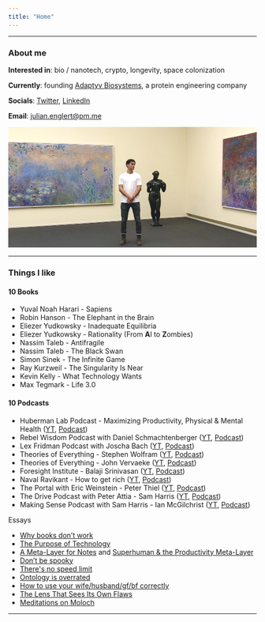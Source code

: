 ```yaml
---
title: "Home"
---
```


---

### About me

**Interested in**: bio / nanotech, crypto, longevity, space colonization

**Currently**: founding [Adaptyv Biosystems](https://adaptyvbio.com), a protein engineering company

**Socials**: [Twitter](https://twitter.com/julian_englert), [LinkedIn](https://www.linkedin.com/in/julian-englert)

**Email**: julian.englert@pm.me

![profile](/profile2.png)

---

### Things I like

#### 10 Books
- Yuval Noah Harari - Sapiens
- Robin Hanson - The Elephant in the Brain
- Eliezer Yudkowsky - Inadequate Equilibria
- Eliezer Yudkowsky - Rationality (From **A**I to **Z**ombies)
- Nassim Taleb - Antifragile
- Nassim Taleb - The Black Swan
- Simon Sinek - The Infinite Game
- Ray Kurzweil - The Singularity Is Near
- Kevin Kelly - What Technology Wants
- Max Tegmark - Life 3.0

#### 10 Podcasts 
- Huberman Lab Podcast - Maximizing Productivity, Physical & Mental Health ([YT](https://www.youtube.com/watch?v=aXvDEmo6uS4), [Podcast](https://hubermanlab.com/maximizing-productivity-physical-and-mental-health-with-daily-tools/))
- Rebel Wisdom Podcast with Daniel Schmachtenberger ([YT](https://www.youtube.com/watch?v=7LqaotiGWjQ), [Podcast](https://chartable.com/podcasts/rebel-wisdom-1414973780/episodes/39816867-daniel-schmachtenberger-the-war-on-sensemaking))
- Lex Fridman Podcast with Joscha Bach ([YT](https://www.youtube.com/watch?v=P-2P3MSZrBM), [Podcast](https://lexfridman.com/joscha-bach/))
- Theories of Everything - Stephen Wolfram ([YT](https://www.youtube.com/watch?v=1sXrRc3Bhrs), [Podcast](https://www.podbean.com/media/share/pb-8gqxa-105b63f))
- Theories of Everything - John Vervaeke ([YT](https://www.youtube.com/watch?v=3p8o3-7mvQc), [Podcast](https://www.podbean.com/media/share/dir-drkf5-112e1041))
- Foresight Institute - Balaji Srinivasan ([YT](https://foresight.org/salon/balaji-s-srinivasan-the-network-state/), [Podcast](https://archive.balajis.com/podcasts/465295f0-c40d-4cd4-bec2-c56bd3cfff48)) 
- Naval Ravikant - How to get rich ([YT](https://www.youtube.com/watch?v=1-TZqOsVCNM), [Podcast](https://nav.al/rich))
- The Portal with Eric Weinstein - Peter Thiel ([YT](https://www.youtube.com/watch?v=nM9f0W2KD5s), [Podcast](https://theportal.group/peter-thiel-on-the-portal-episode-001-an-era-of-stagnation-universal-institutional-failure/))
- The Drive Podcast with Peter Attia - Sam Harris ([YT](https://www.youtube.com/watch?v=1iGVX_ubMmE), [Podcast](https://peterattiamd.com/samharris/))
- Making Sense Podcast with Sam Harris - Ian McGilchrist ([YT](https://www.youtube.com/watch?v=fJRx9wItvKo), [Podcast](https://www.samharris.org/podcasts/making-sense-episodes/234-divided-mind))

Essays
- [Why books donʼt work](https://andymatuschak.org/books/)
- [The Purpose of Technology](https://balajis.com/the-purpose-of-technology/)
- [A Meta-Layer for Notes](https://julian.digital/2020/09/04/a-meta-layer-for-notes/) and [Superhuman & the Productivity Meta-Layer
](https://julian.digital/2020/01/17/superhuman-the-productivity-meta-layer/)
- [Don’t be spooky](https://therealadam.com/2021/11/01/dont-be-spooky/)
- [There's no speed limit](https://sive.rs/kimo)
- [Ontology is overrated](https://ia800203.us.archive.org/10/items/Ontology_is_Overrated_Categories_Links_and_Tags/shirky.pdf)
- [How to use your wife/husband/gf/bf correctly](https://guzey.com/personal/how-to-use-your-wife/)
- [The Lens That Sees Its Own Flaws](https://www.readthesequences.com/The-Lens-That-Sees-Its-Own-Flaws)
- [Meditations on Moloch](https://slatestarcodex.com/2014/07/30/meditations-on-moloch/)

---